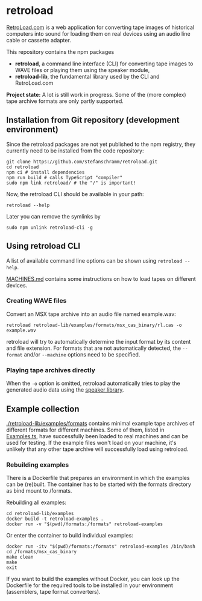 # retroload

[RetroLoad.com](https://retroload.com/) is a web application for converting tape images of historical computers into sound for loading them on real devices using an audio line cable or cassette adapter.

This repository contains the npm packages

- **retroload**, a command line interface (CLI) for converting tape images to WAVE files or playing them using the speaker module,
- **retroload-lib**, the fundamental library used by the CLI and RetroLoad.com

**Project state:** A lot is still work in progress. Some of the (more complex) tape archive formats are only partly supported.


## Installation from Git repository (development environment)

Since the retroload packages are not yet published to the npm registry, they currently need to be installed from the code repository:

    git clone https://github.com/stefanschramm/retroload.git
    cd retroload
    npm ci # install dependencies
    npm run build # calls TypeScript "compiler"
    sudo npm link retroload/ # the "/" is important!

Now, the retroload CLI should be available in your path:

    retroload --help

Later you can remove the symlinks by

    sudo npm unlink retroload-cli -g

## Using retroload CLI

A list of available command line options can be shown using `retroload --help`.

[MACHINES.md](./MACHINES.md) contains some instructions on how to load tapes on different devices.

### Creating WAVE files

Convert an MSX tape archive into an audio file named example.wav:

    retroload retroload-lib/examples/formats/msx_cas_binary/rl.cas -o example.wav

retroload will try to automatically determine the input format by its content and file extension. For formats that are not automatically detected, the `--format` and/or `--machine` options need to be specified.

### Playing tape archives directly

When the `-o` option is omitted, retroload automatically tries to play the generated audio data using the [speaker library](https://www.npmjs.com/package/speaker).

## Example collection

[./retroload-lib/examples/formats](./retroload-lib/examples/formats) contains minimal example tape archives of different formats for different machines. Some of them, listed in [Examples.ts](./retroload-lib/src/Examples.ts), have successfully been loaded to real machines and can be used for testing. If the example files won't load on your machine, it's unlikely that any other tape archive will successfully load using retroload.

### Rebuilding examples

There is a Dockerfile that prepares an environment in which the examples can be (re)built. The container has to be started with the formats directory as bind mount to /formats.

Rebuilding all examples:

    cd retroload-lib/examples
    docker build -t retroload-examples .
    docker run -v "$(pwd)/formats:/formats" retroload-examples

Or enter the container to build individual examples:

    docker run -itv "$(pwd)/formats:/formats" retroload-examples /bin/bash
    cd /formats/msx_cas_binary
    make clean
    make
    exit

If you want to build the examples without Docker, you can look up the Dockerfile for the required tools to be installed in your environment (assemblers, tape format converters).

